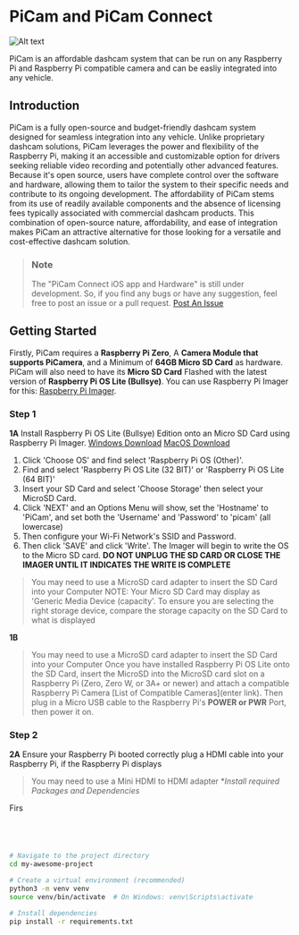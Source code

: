 
# PiCam and PiCam Connect

![Alt text](https://github.com/Tys0nat0r01/PiCam/blob/main/CONNECT.png)

PiCam is an affordable dashcam system that can be run on any Raspberry Pi 
and Raspberry Pi compatible camera and can be easliy integrated into any vehicle. 

## **Introduction**

PiCam is a fully open-source and budget-friendly dashcam system designed for seamless integration into any vehicle.  Unlike proprietary dashcam solutions, PiCam leverages the power and flexibility of the Raspberry Pi, making it an accessible and customizable option for drivers seeking reliable video recording and potentially other advanced features.  Because it's open source, users have complete control over the software and hardware, allowing them to tailor the system to their specific needs and contribute to its ongoing development.  The affordability of PiCam stems from its use of readily available components and the absence of licensing fees typically associated with commercial dashcam products.  This combination of open-source nature, affordability, and ease of integration makes PiCam an attractive alternative for those looking for a versatile and cost-effective dashcam solution.

 >### Note ###
> The "PiCam Connect iOS app and Hardware" is still under development. So, if you find any bugs or have any suggestion, feel free to post an issue or a pull request. [Post An Issue](https://github.com/Tys0nat0r01/PiCam/issues/new)


> 

## **Getting Started**

Firstly, PiCam requires a **Raspberry Pi Zero**, A **Camera Module that supports PiCamera**, and a Minimum of **64GB Micro SD Card** as hardware.
PiCam will also need to have its **Micro SD Card** Flashed with the latest version of **Raspberry Pi OS Lite (Bullsye)**. You can use Raspberry Pi Imager for this: [Raspberry Pi Imager](https://www.raspberrypi.com/software/).

### Step 1
**1A**
Install Raspberry Pi OS Lite (Bullsye) Edition onto an Micro SD Card using Raspberry Pi Imager. [Windows Download](https://downloads.raspberrypi.org/imager/imager_latest.exe) [MacOS Download](https://downloads.raspberrypi.org/imager/imager_latest.dmg)
1. Click 'Choose OS' and find select 'Raspberry Pi OS (Other)'.
2. Find and select 'Raspberry Pi OS Lite (32 BIT)' or 'Raspberry Pi OS Lite (64 BIT)'
3. Insert your SD Card and select 'Choose Storage' then select your MicroSD Card.
4. Click 'NEXT' and an Options Menu will show, set the 'Hostname' to 'PiCam', and set both the 'Username' and 'Password' to 'picam' (all lowercase)
5. Then configure your Wi-Fi Network's SSID and Password.
6. Then click 'SAVE' and click 'Write'. The Imager will begin to write the OS to the Micro SD card. **DO NOT UNPLUG THE SD CARD OR CLOSE THE IMAGER UNTIL IT INDICATES THE WRITE IS COMPLETE**
   
> You may need to use a MicroSD card adapter to insert the SD Card into your Computer
> NOTE: Your Micro SD Card may display as 'Generic Media Device (capacity'. To ensure you are selecting the right storage device, compare the storage capacity on the SD Card to what is displayed

**1B**
> You may need to use a MicroSD card adapter to insert the SD Card into your Computer
Once you have installed Raspberry Pi OS Lite onto the SD Card, insert the MicroSD into the MicroSD card slot on a Raspberry Pi (Zero, Zero W, or 3A+ or newer) and attach a compatible Raspberry Pi Camera [List of Compatible Cameras](enter link).
Then plug in a Micro USB cable to the Raspberry Pi's **POWER or PWR** Port, then power it on.

### Step 2

**2A**
Ensure your Raspberry Pi booted correctly plug a HDMI cable into your Raspberry Pi, if the Raspberry Pi displays 
> You may need to use a Mini HDMI to HDMI adapter 
**Install required Packages and Dependencies*

Firs
```bash

```
```bash



# Navigate to the project directory
cd my-awesome-project

# Create a virtual environment (recommended)
python3 -m venv venv
source venv/bin/activate  # On Windows: venv\Scripts\activate

# Install dependencies
pip install -r requirements.txt
